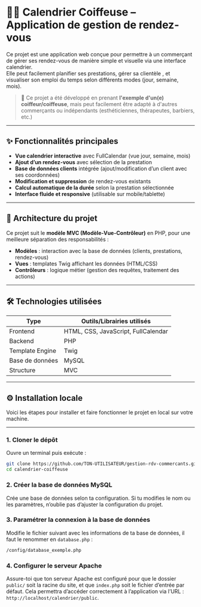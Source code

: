 # 💇‍♀️ Calendrier Coiffeuse – Application de gestion de rendez-vous

Ce projet est une application web conçue pour permettre à un commerçant de gérer ses rendez-vous de manière simple et visuelle via une interface calendrier.  
Elle peut facilement planifier ses prestations, gérer sa clientèle , et visualiser son emploi du temps selon différents modes (jour, semaine, mois).

> 📌 Ce projet a été développé en prenant **l'exemple d'un(e) coiffeur/coiffeuse**, mais peut facilement être adapté à d'autres commerçants ou indépendants (esthéticiennes, thérapeutes, barbiers, etc.)

---

## ✨ Fonctionnalités principales

- **Vue calendrier interactive** avec FullCalendar (vue jour, semaine, mois)  
- **Ajout d’un rendez-vous** avec sélection de la prestation  
- **Base de données clients** intégrée (ajout/modification d’un client avec ses coordonnées)  
- **Modification et suppression** de rendez-vous existants  
- **Calcul automatique de la durée** selon la prestation sélectionnée  
- **Interface fluide et responsive** (utilisable sur mobile/tablette)  

---

## 🧱 Architecture du projet

Ce projet suit le **modèle MVC (Modèle-Vue-Contrôleur)** en PHP, pour une meilleure séparation des responsabilités :

- **Modèles** : interaction avec la base de données (clients, prestations, rendez-vous)  
- **Vues** : templates Twig affichant les données (HTML/CSS)  
- **Contrôleurs** : logique métier (gestion des requêtes, traitement des actions)  

---

## 🛠️ Technologies utilisées

| Type            | Outils/Librairies utilisés           |
|-----------------|------------------------------------|
| Frontend        | HTML, CSS, JavaScript, FullCalendar |
| Backend         | PHP                                |
| Template Engine | Twig                               |
| Base de données | MySQL                              |
| Structure       | MVC                                |

---

## ⚙️ Installation locale

Voici les étapes pour installer et faire fonctionner le projet en local sur votre machine.

---

### 1. Cloner le dépôt

Ouvre un terminal puis exécute :

```bash
git clone https://github.com/TON-UTILISATEUR/gestion-rdv-commercants.git
cd calendrier-coiffeuse
```

### 2. Créer la base de données MySQL

Crée une base de données selon ta configuration. Si tu modifies le nom ou les paramètres, n’oublie pas d’ajuster la configuration du projet.

### 3. Paramétrer la connexion à la base de données

Modifie le fichier suivant avec les informations de ta base de données, il faut le renommer en `database.php` :

```bash
/config/database_exemple.php
```

### 4. Configurer le serveur Apache

Assure-toi que ton serveur Apache est configuré pour que le dossier `public/` soit la racine du site, et que `index.php` soit le fichier d’entrée par défaut. 
Cela permettra d’accéder correctement à l’application via l’URL : `http://localhost/calendrier/public`.














